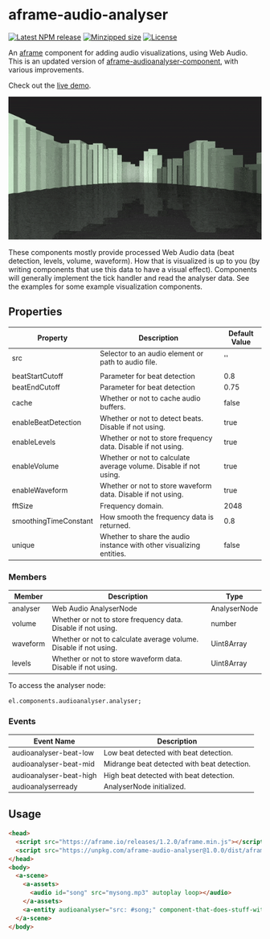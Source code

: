 # aframe-audio-analyser

[![Latest NPM release](https://img.shields.io/npm/v/aframe-audio-analyser.svg)](https://www.npmjs.com/package/aframe-audio-analyser)
[![Minzipped size](https://badgen.net/bundlephobia/minzip/aframe-audio-analyser)](https://bundlephobia.com/result?p=aframe-audio-analyser)
[![License](https://img.shields.io/badge/license-MIT-007ec6.svg)](https://github.com/ryota-mitarai/aframe-audio-analyser/blob/master/LICENSE)

An [aframe](https://github.com/aframevr/aframe) component for adding audio visualizations, using Web Audio. This is an updated version of [aframe-audioanalyser-component](https://www.npmjs.com/package/aframe-audioanalyser-component), with various improvements.

Check out the [live demo](https://codesandbox.io/s/aframe-audio-analyser-example-l0i7v).

![Example gif](https://github.com/ryota-mitarai/aframe-audio-analyser/blob/master/examples/levels/preview.gif)

These components mostly provide processed Web Audio data (beat detection, levels, volume, waveform). How that is visualized is up to you (by writing components that use this data to have a visual effect). Components will generally implement the tick handler and read the analyser data. See the examples for some example visualization components.

## Properties

| Property              | Description                                                          | Default Value |
| --------------------- | -------------------------------------------------------------------- | ------------- |
| src                   | Selector to an audio element or path to audio file.                  | ''            |
|                       |                                                                      |               |
| beatStartCutoff       | Parameter for beat detection                                         | 0.8           |
| beatEndCutoff         | Parameter for beat detection                                         | 0.75          |
| cache                 | Whether or not to cache audio buffers.                               | false         |
| enableBeatDetection   | Whether or not to detect beats. Disable if not using.                | true          |
| enableLevels          | Whether or not to store frequency data. Disable if not using.        | true          |
| enableVolume          | Whether or not to calculate average volume. Disable if not using.    | true          |
| enableWaveform        | Whether or not to store waveform data. Disable if not using.         | true          |
| fftSize               | Frequency domain.                                                    | 2048          |
| smoothingTimeConstant | How smooth the frequency data is returned.                           | 0.8           |
| unique                | Whether to share the audio instance with other visualizing entities. | false         |

### Members

| Member   | Description                                                       | Type         |
| -------- | ----------------------------------------------------------------- | ------------ |
| analyser | Web Audio AnalyserNode                                            | AnalyserNode |
| volume   | Whether or not to store frequency data. Disable if not using.     | number       |
| waveform | Whether or not to calculate average volume. Disable if not using. | Uint8Array   |
| levels   | Whether or not to store waveform data. Disable if not using.      | Uint8Array   |

To access the analyser node:

```
el.components.audioanalyser.analyser;
```

### Events

| Event Name              | Description                                 |
| ----------------------- | ------------------------------------------- |
| audioanalyser-beat-low  | Low beat detected with beat detection.      |
| audioanalyser-beat-mid  | Midrange beat detected with beat detection. |
| audioanalyser-beat-high | High beat detected with beat detection.     |
| audioanalyserready      | AnalyserNode initialized.                   |

## Usage

```html
<head>
  <script src="https://aframe.io/releases/1.2.0/aframe.min.js"></script>
  <script src="https://unpkg.com/aframe-audio-analyser@1.0.0/dist/aframe-audio-analyser.umd.js"></script>
</head>
<body>
  <a-scene>
    <a-assets>
      <audio id="song" src="mysong.mp3" autoplay loop></audio>
    </a-assets>
    <a-entity audioanalyser="src: #song;" component-that-does-stuff-with-audioanalyser-data></a-entity>
  </a-scene>
</body>
```
